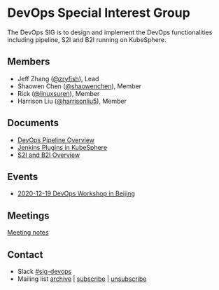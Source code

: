 # DevOps Special Interest Group

The DevOps SIG is to design and implement the DevOps functionalities including pipeline, S2I and B2I running on KubeSphere.

## Members

- Jeff Zhang ([@zryfish](https://github.com/zryfish)), Lead
- Shaowen Chen ([@shaowenchen](https://github.com/shaowenchen)), Member
- Rick ([@linuxsuren](https://github.com/linuxSuRen/)), Member
- Harrison Liu ([@harrisonliu5](https://github.com/harrisonliu5)), Member

## Documents

- [DevOps Pipeline Overview](concepts-and-designs/devops-pipeline-overview.md)
- [Jenkins Plugins in KubeSphere](concepts-and-designs/jenkins-plugin.md)
- [S2I and B2I Overview](concepts-and-designs/s2i-b2i-overview.md)

## Events

- [2020-12-19 DevOps Workshop in Beijing](events/2020-12-19-workshop-beijing.md)

## Meetings

[Meeting notes](https://docs.google.com/document/d/1ZORl7ZhRlZxKXFle2LGPRJqXzlr6EDhu2A7qzjybfro/)

## Contact

- Slack [#sig-devops](https://kubesphere.slack.com/messages/sig-devops)
- Mailing list [archive](https://groups.google.com/group/kubesphere-sig-devops/topics) | [subscribe](mailto:kubesphere-sig-devops+subscribe@googlegroups.com) | [unsubscribe](mailto:kubesphere-sig-devops+unsubscribe@googlegroups.com)
